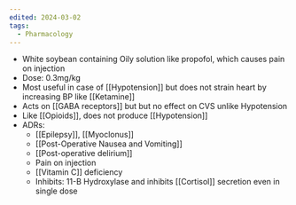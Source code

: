 ```yaml
---
edited: 2024-03-02
tags:
  - Pharmacology
---
```

- White soybean containing Oily solution like propofol, which causes pain on injection
- Dose: 0.3mg/kg
- Most useful in case of [[Hypotension]] but does not strain heart by increasing BP like [[Ketamine]] 
- Acts on [[GABA receptors]] but but no effect on CVS unlike Hypotension 
- Like [[Opioids]], does not produce [[Hypotension]]
- ADRs:
	- [[Epilepsy]], [[Myoclonus]] 
	- [[Post-Operative Nausea and Vomiting]]
	- [[Post-operative delirium]] 
	- Pain on injection
	- [[Vitamin C]] deficiency
	- Inhibits: 11-B Hydroxylase and inhibits [[Cortisol]] secretion even in single dose 
